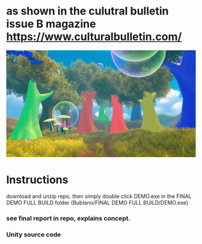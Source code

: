 # as shown in the culutral bulletin issue B magazine https://www.culturalbulletin.com/

![screenshot](https://github.com/Hussein-Ben/Bublano/blob/master/screenshots/Demo%20Screenshot%202018.12.13%20-%2016.52.29.34.png "a musical forest")

# Instructions

download and unzip repo, then simply double click DEMO.exe in the FINAL DEMO FULL BUILD folder (Bublano/FINAL DEMO FULL BUILD/DEMO.exe)

### see final report in repo, explains concept.

### Unity source code

